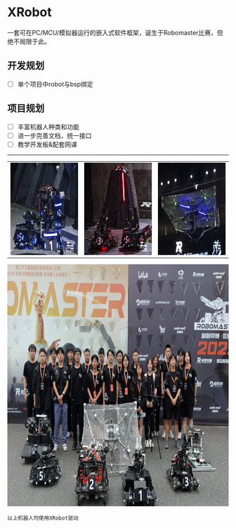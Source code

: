# XRobot

一套可在PC/MCU/模拟器运行的嵌入式软件框架，诞生于Robomaster比赛，但绝不局限于此。

## 开发规划

- [ ] 单个项目中robot与bsp绑定

## 项目规划

- [ ] 丰富机器人种类和功能
- [ ] 进一步完善文档，统一接口
- [ ] 教学开发板&配套网课

---

||||
|-|-|-|
|<img src="./img/rmuc.jpg"  height="210" width="265">|<img src="./img/rmuc1.jpg"  height="210" width="265">|<img src="./img/rmuc2.jpg"  height="210" width="265">


<img src="./img/rmuc3.jpg"  height="550" width="850">

`以上机器人均使用XRobot驱动`
